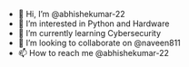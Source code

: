 - 👋 Hi, I’m @abhishekumar-22
- 👀 I’m interested in Python and Hardware
- 🌱 I’m currently learning Cybersecurity
- 💞️ I’m looking to collaborate on @naveen811
- 📫 How to reach me @abhishekumar-22

<!---
abhishekumar-22/abhishekumar-22 is a ✨ special ✨ repository because its `README.md` (this file) appears on your GitHub profile.
You can click the Preview link to take a look at your changes.
--->
